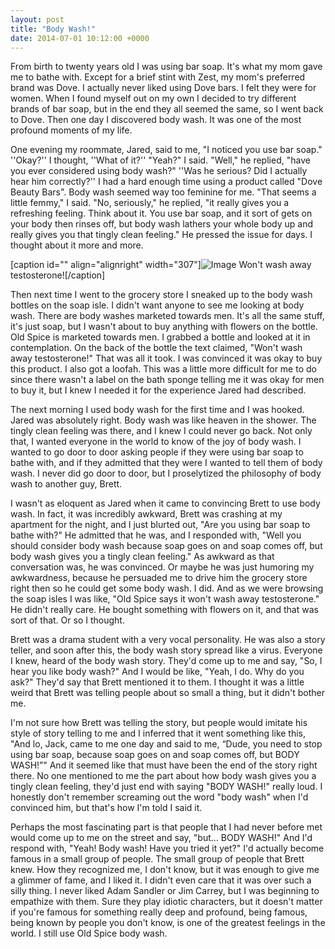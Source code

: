 ```yaml
---
layout: post
title: "Body Wash!"
date: 2014-07-01 10:12:00 +0000
---
```

From birth to twenty years old I was using bar soap. It's what my mom gave me to bathe with. Except for a brief stint with Zest, my mom's preferred brand was Dove. I actually never liked using Dove bars. I felt they were for women. When I found myself out on my own I decided to try different brands of bar soap, but in the end they all seemed the same, so I went back to Dove. Then one day I discovered body wash. It was one of the most profound moments of my life.

One evening my roommate, Jared, said to me, "I noticed you use bar soap." ''Okay?'' I thought, ''What of it?'' "Yeah?" I said. "Well," he replied, "have you ever considered using body wash?" ''Was he serious? Did I actually hear him correctly?'' I had a hard enough time using a product called "Dove Beauty Bars". Body wash seemed way too feminine for me. "That seems a little femmy," I said. "No, seriously," he replied, "it really gives you a refreshing feeling. Think about it. You use bar soap, and it sort of gets on your body then rinses off, but body wash lathers your whole body up and really gives you that tingly clean feeling." He pressed the issue for days. I thought about it more and more.

[caption id="" align="alignright" width="307"]![Image](/https://www.jackeverett.com/rc_files/o/l/oldspicet.JPG) Won't wash away testosterone![/caption]

Then next time I went to the grocery store I sneaked up to the body wash bottles on the soap isle. I didn't want anyone to see me looking at body wash. There are body washes marketed towards men. It's all the same stuff, it's just soap, but I wasn't about to buy anything with flowers on the bottle. Old Spice is marketed towards men. I grabbed a bottle and looked at it in contemplation. On the back of the bottle the text claimed, "Won't wash away testosterone!" That was all it took. I was convinced it was okay to buy this product. I also got a loofah. This was a little more difficult for me to do since there wasn't a label on the bath sponge telling me it was okay for men to buy it, but I knew I needed it for the experience Jared had described.

The next morning I used body wash for the first time and I was hooked. Jared was absolutely right. Body wash was like heaven in the shower. The tingly clean feeling was there, and I knew I could never go back. Not only that, I wanted everyone in the world to know of the joy of body wash. I wanted to go door to door asking people if they were using bar soap to bathe with, and if they admitted that they were I wanted to tell them of body wash. I never did go door to door, but I proselytized the philosophy of body wash to another guy, Brett.

I wasn't as eloquent as Jared when it came to convincing Brett to use body wash. In fact, it was incredibly awkward, Brett was crashing at my apartment for the night, and I just blurted out, "Are you using bar soap to bathe with?" He admitted that he was, and I responded with, "Well you should consider body wash because soap goes on and soap comes off, but body wash gives you a tingly clean feeling." As awkward as that conversation was, he was convinced. Or maybe he was just humoring my awkwardness, because he persuaded me to drive him the grocery store right then so he could get some body wash. I did. And as we were browsing the soap isles I was like, "Old Spice says it won't wash away testosterone." He didn't really care. He bought something with flowers on it, and that was sort of that. Or so I thought.

Brett was a drama student with a very vocal personality. He was also a story teller, and soon after this, the body wash story spread like a virus. Everyone I knew, heard of the body wash story. They'd come up to me and say, "So, I hear you like body wash?" And I would be like, "Yeah, I do. Why do you ask?" They'd say that Brett mentioned it to them. I thought it was a little weird that Brett was telling people about so small a thing, but it didn't bother me.

I'm not sure how Brett was telling the story, but people would imitate his style of story telling to me and I inferred that it went something like this, "And lo, Jack, came to me one day and said to me, <q>Dude, you need to stop using bar soap, because soap goes on and soap comes off, but BODY WASH!</q>" And it seemed like that must have been the end of the story right there. No one mentioned to me the part about how body wash gives you a tingly clean feeling, they'd just end with saying "BODY WASH!" really loud. I honestly don't remember screaming out the word "body wash" when I'd convinced him, but that's how I'm told I said it.

Perhaps the most fascinating part is that people that I had never before met would come up to me on the street and say, "but... BODY WASH!" And I'd respond with, "Yeah! Body wash! Have you tried it yet?" I'd actually become famous in a small group of people. The small group of people that Brett knew. How they recognized me, I don't know, but it was enough to give me a glimmer of fame, and I liked it. I didn't even care that it was over such a silly thing. I never liked Adam Sandler or Jim Carrey, but I was beginning to empathize with them. Sure they play idiotic characters, but it doesn't matter if you're famous for something really deep and profound, being famous, being known by people you don't know, is one of the greatest feelings in the world. I still use Old Spice body wash.
